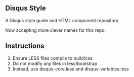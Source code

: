 ## Disqus Style

A Disqus style guide and HTML component repository.

Now accepting more clever names for this repo.

## Instructions

1. Ensure LESS files compile to build/css
2. Do not modify any files in less/bootstrap
3. Instead, use disqus-core.less and disqus-variables.less
